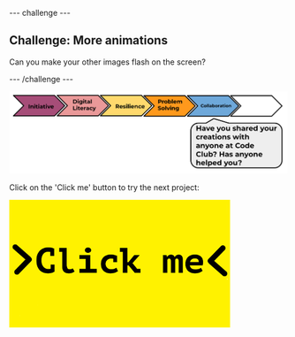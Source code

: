 --- challenge ---
## Challenge: More animations
Can you make your other images flash on the screen?


--- /challenge ---

![progress bar](images/m1-5.png)

Click on the 'Click me' button to try the next project:

<a href="hhttps://codeclub.org/en/microbit1">
<img src="images/Clickme.png">
